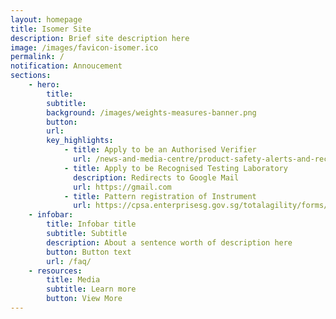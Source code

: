 ```yaml
---
layout: homepage
title: Isomer Site
description: Brief site description here
image: /images/favicon-isomer.ico
permalink: /
notification: Annoucement 
sections:
    - hero:
        title: 
        subtitle: 
        background: /images/weights-measures-banner.png
        button: 
        url:
        key_highlights:
            - title: Apply to be an Authorised Verifier
              url: /news-and-media-centre/product-safety-alerts-and-recalls/
            - title: Apply to be Recognised Testing Laboratory
              description: Redirects to Google Mail
              url: https://gmail.com
            - title: Pattern registration of Instrument
              url: https://cpsa.enterprisesg.gov.sg/totalagility/forms/cpssite/PublicTermsAndCondition.form?STR_FORM=DesnApplicationCPS.form%3FAT%3D1&
    - infobar:
        title: Infobar title
        subtitle: Subtitle
        description: About a sentence worth of description here
        button: Button text
        url: /faq/
    - resources:
        title: Media
        subtitle: Learn more
        button: View More
---
```

